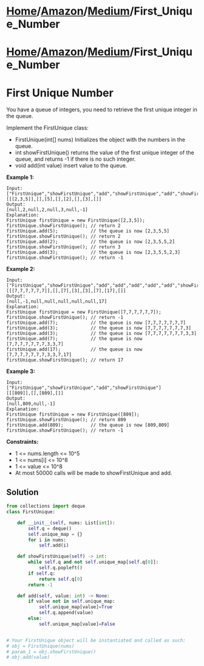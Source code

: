 # [Home](./../../..)/[Amazon](./../..)/[Medium](./..)/First_Unique_Number
# [Home](./../../..)/[Amazon](./../..)/[Medium](./..)/First_Unique_Number
<h1>First Unique Number</h1>

<p>
You have a queue of integers, you need to retrieve the first unique integer in the queue.

Implement the FirstUnique class:

- FirstUnique(int[] nums) Initializes the object with the numbers in the queue.
- int showFirstUnique() returns the value of the first unique integer of the queue, and returns -1 if there is no such integer.
- void add(int value) insert value to the queue.

</p>

<b>Example 1:</b>

    Input: 
    ["FirstUnique","showFirstUnique","add","showFirstUnique","add","showFirstUnique","add","showFirstUnique"]
    [[[2,3,5]],[],[5],[],[2],[],[3],[]]
    Output: 
    [null,2,null,2,null,3,null,-1]
    Explanation: 
    FirstUnique firstUnique = new FirstUnique([2,3,5]);
    firstUnique.showFirstUnique(); // return 2
    firstUnique.add(5);            // the queue is now [2,3,5,5]
    firstUnique.showFirstUnique(); // return 2
    firstUnique.add(2);            // the queue is now [2,3,5,5,2]
    firstUnique.showFirstUnique(); // return 3
    firstUnique.add(3);            // the queue is now [2,3,5,5,2,3]
    firstUnique.showFirstUnique(); // return -1
    
<b>Example 2:</b>

    Input: 
    ["FirstUnique","showFirstUnique","add","add","add","add","add","showFirstUnique"]
    [[[7,7,7,7,7,7]],[],[7],[3],[3],[7],[17],[]]
    Output: 
    [null,-1,null,null,null,null,null,17]
    Explanation: 
    FirstUnique firstUnique = new FirstUnique([7,7,7,7,7,7]);
    firstUnique.showFirstUnique(); // return -1
    firstUnique.add(7);            // the queue is now [7,7,7,7,7,7,7]
    firstUnique.add(3);            // the queue is now [7,7,7,7,7,7,7,3]
    firstUnique.add(3);            // the queue is now [7,7,7,7,7,7,7,3,3]
    firstUnique.add(7);            // the queue is now [7,7,7,7,7,7,7,3,3,7]
    firstUnique.add(17);           // the queue is now [7,7,7,7,7,7,7,3,3,7,17]
    firstUnique.showFirstUnique(); // return 17
    
<b>Example 3:</b>

    Input: 
    ["FirstUnique","showFirstUnique","add","showFirstUnique"]
    [[[809]],[],[809],[]]
    Output: 
    [null,809,null,-1]
    Explanation: 
    FirstUnique firstUnique = new FirstUnique([809]);
    firstUnique.showFirstUnique(); // return 809
    firstUnique.add(809);          // the queue is now [809,809]
    firstUnique.showFirstUnique(); // return -1

<b>Constraints:</b>

- 1 <= nums.length <= 10^5
- 1 <= nums[i] <= 10^8
- 1 <= value <= 10^8
- At most 50000 calls will be made to showFirstUnique and add.

<h2>Solution</h2>

```python
from collections import deque
class FirstUnique:

    def __init__(self, nums: List[int]):
        self.q = deque()
        self.unique_map = {}
        for i in nums:
            self.add(i)

    def showFirstUnique(self) -> int:
        while self.q and not self.unique_map[self.q[0]]:
            self.q.popleft()
        if self.q:
            return self.q[0]
        return -1

    def add(self, value: int) -> None:
        if value not in self.unique_map:
            self.unique_map[value]=True
            self.q.append(value)
        else:
            self.unique_map[value]=False


# Your FirstUnique object will be instantiated and called as such:
# obj = FirstUnique(nums)
# param_1 = obj.showFirstUnique()
# obj.add(value)
```
